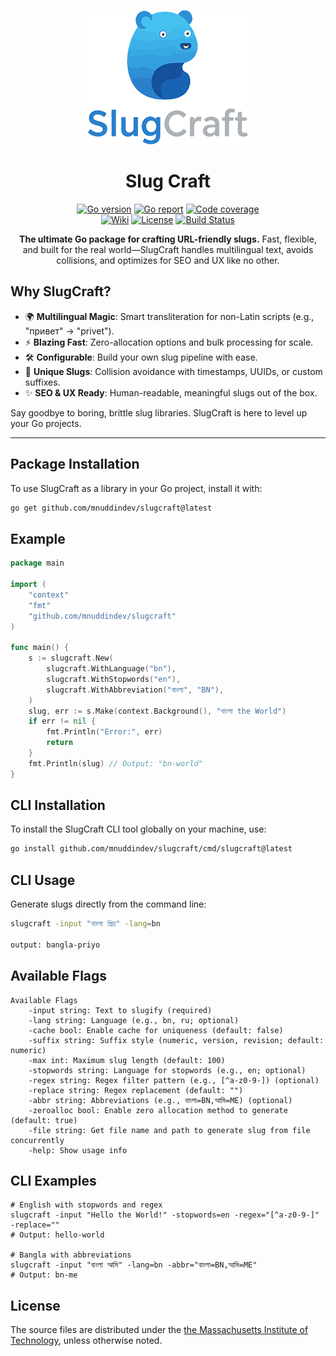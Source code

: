 <div align="center">

[![Slug Craft](https://github.com/mnuddindev/slugcraft/blob/main/slugcraft_logo.png)](https://github.com/mnuddindev/slugcraft.git)

# Slug Craft

[![Go version](https://img.shields.io/badge/Go-1.24+-00ADD8?style=for-the-badge&logo=go)](https://pkg.go.dev/github.com/mnuddindev/slugcraft)
[![Go report](https://img.shields.io/badge/Go_report-A+-success?style=for-the-badge&logo=none)](https://goreportcard.com/report/github.com/mnuddindev/slugcraft)
[![Code coverage](https://img.shields.io/badge/code_coverage-88%25-success?style=for-the-badge&logo=none)](https://github.com/mnuddindev/slugcraft.git)<br/>
[![Wiki](https://img.shields.io/badge/docs-wiki_page-blue?style=for-the-badge&logo=none)](https://github.com/create-go-app/cli/wiki)
[![License](https://img.shields.io/badge/license-MIT-blue?style=for-the-badge&logo=none)](https://github.com/mnuddindev/slugcraft/blob/main/LICENSE)
[![Build Status](https://github.com/mnuddindev/slugcraft/actions/workflows/go.yml/badge.svg)](https://github.com/mnuddindev/slugcraft/actions)

**The ultimate Go package for crafting URL-friendly slugs.** Fast, flexible, and built for the real world—SlugCraft handles multilingual text, avoids collisions, and optimizes for SEO and UX like no other.
</div>

## Why SlugCraft?

- 🌍 **Multilingual Magic**: Smart transliteration for non-Latin scripts (e.g., "привет" → "privet").
- ⚡ **Blazing Fast**: Zero-allocation options and bulk processing for scale.
- 🛠️ **Configurable**: Build your own slug pipeline with ease.
- 🚀 **Unique Slugs**: Collision avoidance with timestamps, UUIDs, or custom suffixes.
- ✨ **SEO & UX Ready**: Human-readable, meaningful slugs out of the box.

Say goodbye to boring, brittle slug libraries. SlugCraft is here to level up your Go projects.

---

## Package Installation
To use SlugCraft as a library in your Go project, install it with:

```bash
go get github.com/mnuddindev/slugcraft@latest
```

## Example

```go
package main

import (
	"context"
	"fmt"
	"github.com/mnuddindev/slugcraft"
)

func main() {
	s := slugcraft.New(
		slugcraft.WithLanguage("bn"),
		slugcraft.WithStopwords("en"),
		slugcraft.WithAbbreviation("বাংলা", "BN"),
	)
	slug, err := s.Make(context.Background(), "বাংলা the World")
	if err != nil {
		fmt.Println("Error:", err)
		return
	}
	fmt.Println(slug) // Output: "bn-world"
}
```
## CLI Installation
To install the SlugCraft CLI tool globally on your machine, use:

```bash
go install github.com/mnuddindev/slugcraft/cmd/slugcraft@latest
```

## CLI Usage
Generate slugs directly from the command line:

```bash
slugcraft -input "বাংলা প্রিয়" -lang=bn

output: bangla-priyo

```
## Available Flags
```shell
Available Flags
    -input string: Text to slugify (required)
    -lang string: Language (e.g., bn, ru; optional)
    -cache bool: Enable cache for uniqueness (default: false)
    -suffix string: Suffix style (numeric, version, revision; default: numeric)
    -max int: Maximum slug length (default: 100)
    -stopwords string: Language for stopwords (e.g., en; optional)
    -regex string: Regex filter pattern (e.g., [^a-z0-9-]) (optional)
    -replace string: Regex replacement (default: "")
    -abbr string: Abbreviations (e.g., বাংলা=BN,আমি=ME) (optional)
	-zeroalloc bool: Enable zero allocation method to generate (default: true)
	-file string: Get file name and path to generate slug from file concurrently
    -help: Show usage info
```

## CLI Examples
```shell
# English with stopwords and regex
slugcraft -input "Hello the World!" -stopwords=en -regex="[^a-z0-9-]" -replace=""
# Output: hello-world

# Bangla with abbreviations
slugcraft -input "বাংলা আমি" -lang=bn -abbr="বাংলা=BN,আমি=ME"
# Output: bn-me
```

## License

The source files are distributed under the
[the Massachusetts Institute of Technology](https://github.com/mnuddindev/slugcraft/blob/main/LICENSE),
unless otherwise noted.
